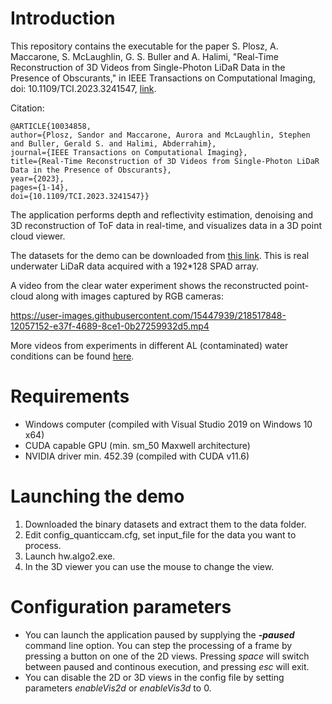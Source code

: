 # Introduction
This repository contains the executable for the paper S. Plosz, A. Maccarone, S. McLaughlin, G. S. Buller and A. Halimi, "Real-Time Reconstruction of 3D Videos from Single-Photon LiDaR Data in the Presence of Obscurants," in IEEE Transactions on Computational Imaging, doi: 10.1109/TCI.2023.3241547, [link](https://ieeexplore.ieee.org/document/10034858).

Citation:

    @ARTICLE{10034858,
    author={Plosz, Sandor and Maccarone, Aurora and McLaughlin, Stephen and Buller, Gerald S. and Halimi, Abderrahim},
    journal={IEEE Transactions on Computational Imaging}, 
    title={Real-Time Reconstruction of 3D Videos from Single-Photon LiDaR Data in the Presence of Obscurants}, 
    year={2023},
    pages={1-14},
    doi={10.1109/TCI.2023.3241547}}

The application performs depth and reflectivity estimation, denoising and 3D reconstruction of ToF data in real-time, and visualizes data in a 3D point cloud viewer.

The datasets for the demo can be downloaded from [this link](https://www.dropbox.com/scl/fo/qf3oejancf4itjqfhrwcw/h?rlkey=mqd3gc228nii31gayixc7zdhy&dl=0). This is real underwater LiDaR data acquired with a 192*128 SPAD array.

A video from the clear water experiment shows the reconstructed point-cloud along with images captured by RGB cameras:

https://user-images.githubusercontent.com/15447939/218517848-12057152-e37f-4689-8ce1-0b27259932d5.mp4

More videos from experiments in different AL (contaminated) water conditions can be found [here](https://www.dropbox.com/sh/lyi1piiuxa3qgpx/AABDsXaNwyrEk1R98kU6udCxa?dl=0).

# Requirements
- Windows computer (compiled with Visual Studio 2019 on Windows 10 x64)
- CUDA capable GPU (min. sm_50 Maxwell architecture)
- NVIDIA driver min. 452.39 (compiled with CUDA v11.6)

# Launching the demo
1. Downloaded the binary datasets and extract them to the data folder.
1. Edit config_quanticcam.cfg, set input_file for the data you want to process.
2. Launch hw.algo2.exe.
3. In the 3D viewer you can use the mouse to change the view.

# Configuration parameters
- You can launch the application paused by supplying the ***-paused*** command line option. You can step the processing of a frame by pressing a button on one of the 2D views. Pressing *space* will switch between paused and continous execution, and pressing *esc* will exit.
- You can disable the 2D or 3D views in the config file by setting parameters *enableVis2d* or *enableVis3d* to 0.
